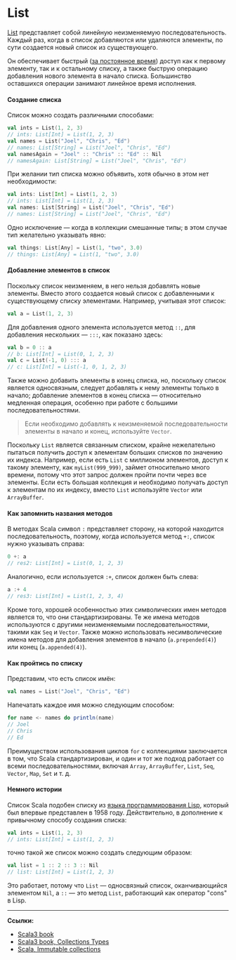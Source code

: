 # List

[List](https://scala-lang.org/api/3.x/scala/collection/immutable/List.html)
представляет собой линейную неизменяемую последовательность.
Каждый раз, когда в список добавляются или удаляются элементы, по сути создается новый список из существующего.

Он обеспечивает быстрый 
([за постоянное время](https://ru.wikipedia.org/wiki/%D0%92%D1%80%D0%B5%D0%BC%D0%B5%D0%BD%D0%BD%D0%B0%D1%8F_%D1%81%D0%BB%D0%BE%D0%B6%D0%BD%D0%BE%D1%81%D1%82%D1%8C_%D0%B0%D0%BB%D0%B3%D0%BE%D1%80%D0%B8%D1%82%D0%BC%D0%B0)) 
доступ как к первому элементу, так и к остальному списку, 
а также быструю операцию добавления нового элемента в начало списка. 
Большинство оставшихся операции занимают линейное время исполнения.

#### Создание списка

Список можно создать различными способами:

```scala
val ints = List(1, 2, 3)
// ints: List[Int] = List(1, 2, 3)
val names = List("Joel", "Chris", "Ed")
// names: List[String] = List("Joel", "Chris", "Ed")
val namesAgain = "Joel" :: "Chris" :: "Ed" :: Nil
// namesAgain: List[String] = List("Joel", "Chris", "Ed")
```

При желании тип списка можно объявить, хотя обычно в этом нет необходимости:

```scala
val ints: List[Int] = List(1, 2, 3)
// ints: List[Int] = List(1, 2, 3)
val names: List[String] = List("Joel", "Chris", "Ed")
// names: List[String] = List("Joel", "Chris", "Ed")
```

Одно исключение — когда в коллекции смешанные типы; в этом случае тип желательно указывать явно:

```scala
val things: List[Any] = List(1, "two", 3.0)
// things: List[Any] = List(1, "two", 3.0)
```

#### Добавление элементов в список

Поскольку список неизменяем, в него нельзя добавлять новые элементы.
Вместо этого создается новый список с добавленными к существующему списку элементами.
Например, учитывая этот список:

```scala
val a = List(1, 2, 3)
```

Для добавления одного элемента используется метод `::`, для добавления нескольких — `:::`, как показано здесь:

```scala
val b = 0 :: a
// b: List[Int] = List(0, 1, 2, 3)
val c = List(-1, 0) ::: a
// c: List[Int] = List(-1, 0, 1, 2, 3)
```

Также можно добавить элементы в конец списка, но, поскольку список является односвязным,
следует добавлять к нему элементы только в начало;
добавление элементов в конец списка —
относительно медленная операция, особенно при работе с большими последовательностями.

> Если необходимо добавлять к неизменяемой последовательности элементы в начало и конец, используйте `Vector`.

Поскольку `List` является связанным списком,
крайне нежелательно пытаться получить доступ к элементам больших списков по значению их индекса.
Например, если есть `List` с миллионом элементов, доступ к такому элементу, как `myList(999_999)`,
займет относительно много времени, потому что этот запрос должен пройти почти через все элементы.
Если есть большая коллекция и необходимо получать доступ к элементам по их индексу,
вместо `List` используйте `Vector` или `ArrayBuffer`.

#### Как запомнить названия методов

В методах Scala символ `:` представляет сторону, на которой находится последовательность,
поэтому, когда используется метод `+:`, список нужно указывать справа:

```scala
0 +: a
// res2: List[Int] = List(0, 1, 2, 3)
```

Аналогично, если используется `:+`, список должен быть слева:

```scala
a :+ 4
// res3: List[Int] = List(1, 2, 3, 4)
```

Кроме того, хорошей особенностью этих символических имен методов является то, что они стандартизированы.
Те же имена методов используются с другими неизменяемыми последовательностями, такими как `Seq` и `Vector`.
Также можно использовать несимволические имена методов для добавления элементов
в начало (`a.prepended(4)`) или конец (`a.appended(4)`).

#### Как пройтись по списку

Представим, что есть список имён:

```scala
val names = List("Joel", "Chris", "Ed")
```

Напечатать каждое имя можно следующим способом:

```scala
for name <- names do println(name)
// Joel
// Chris
// Ed
```

Преимуществом использования циклов `for` с коллекциями заключается в том, что Scala стандартизирован,
и один и тот же подход работает со всеми последовательностями,
включая `Array`, `ArrayBuffer`, `List`, `Seq`, `Vector`, `Map`, `Set` и т. д.

#### Немного истории

Список Scala подобен списку из [языка программирования Lisp](https://en.wikipedia.org/wiki/Lisp_(programming_language)),
который был впервые представлен в 1958 году.
Действительно, в дополнение к привычному способу создания списка:

```scala
val ints = List(1, 2, 3)
// ints: List[Int] = List(1, 2, 3)
```

точно такой же список можно создать следующим образом:

```scala
val list = 1 :: 2 :: 3 :: Nil
// list: List[Int] = List(1, 2, 3)
```

Это работает, потому что `List` — односвязный список, оканчивающийся элементом `Nil`,
а `::` — это метод `List`, работающий как оператор "cons" в Lisp.


---

**Ссылки:**

- [Scala3 book](https://docs.scala-lang.org/scala3/book/taste-collections.html)
- [Scala3 book, Collections Types](https://docs.scala-lang.org/scala3/book/collections-classes.html)
- [Scala, Immutable collections](https://docs.scala-lang.org/ru/overviews/collections-2.13/concrete-immutable-collection-classes.html)
